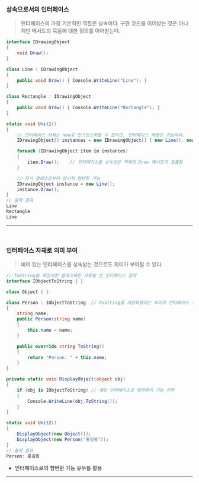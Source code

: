 ### 상속으로서의 인터페이스
> 인터페이스의 가장 기본적인 역할은 상속이다.
> 구현 코드를 이어받는 것은 아니지만 메서드의 묶음에 대한 정의를 이어받는다.
```csharp
interface IDrawingObject
{
    void Draw();
}

class Line : IDrawingObject
{
    public void Draw() { Console.WriteLine("Line"); }
}

class Rectangle : IDrawingObject
{
    public void Draw() { Console.WriteLine("Rectangle"); }
}

static void Unit1()
{
    // 인터페이스 자체는 new로 인스턴스화할 수 없지만, 인터페이스 배열은 가능하다.
    IDrawingObject[] instances = new IDrawingObject[] { new Line(), new Rectangle() };

    foreach (IDrawingObject item in instances)
    {
        item.Draw();    // 인터페이스를 상속받은 객체의 Draw 메서드가 호출됨
    }

    // 자식 클래스로부터 암시적 형변환 가능
    IDrawingObject instance = new Line();
    instance.Draw();
}
// 출력 결과
Line
Rectangle
Line
```

****
<br>

### 인터페이스 자체로 의미 부여
> 비어 있는 인터페이스를 상속받는 것으로도 의미가 부여될 수 있다.
```csharp
// ToString을 재정의한 클래스에만 사용될 빈 인터페이스 정의
interface IObjectToString { }

class Object { }

class Person : IObjectToString  // ToString을 재정의했다는 의미로 인터페이스 상속
{
    string name;
    public Person(string name)
    {
        this.name = name;
    }

    public override string ToString()
    {
        return "Person: " + this.name;
    }
}

private static void DisplayObject(object obj)
{
    if (obj is IObjectToString) // 해당 인터페이스로 형변환이 가능 유무
    {
        Console.WriteLine(obj.ToString());
    }
}

static void Unit2()
{
    DisplayObject(new Object());
    DisplayObject(new Person("홍길동"));
}
// 출력 결과
Person: 홍길동
```
- 인터페이스로의 형변환 가능 유무를 활용

****
<br>
